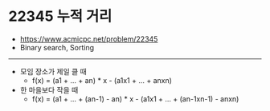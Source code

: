 # 22345 누적 거리

- https://www.acmicpc.net/problem/22345
- Binary search, Sorting
---
- 모임 장소가 제일 클 때
    - f(x) = (a1 + ... + an) * x - (a1x1 + ... + anxn)
- 한 마을보다 작을 때
    - f(x) = (a1 + ... + (an-1) - an) * x - (a1x1 + ... + (an-1xn-1) - anxn)
